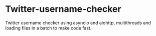 # Twitter-username-checker
Twitter username checker using asyncio and aiohttp, multithreads and loading files in a batch to make code fast.
